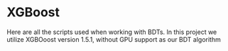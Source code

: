 # XGBoost
Here are all the scripts used when working with BDTs. In this project we utilize XGBOoost version 1.5.1, without GPU support as our BDT algorithm